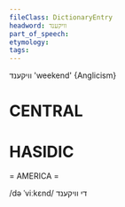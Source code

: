 ```yaml
---
fileClass: DictionaryEntry
headword: וויקענד
part_of_speech: 
etymology: 
tags: 
---
```

וויקענד
'weekend'
{Anglicism}

CENTRAL
========

HASIDIC
=======
= AMERICA = 

/də ˈviːkɛnd/ די וויקענד